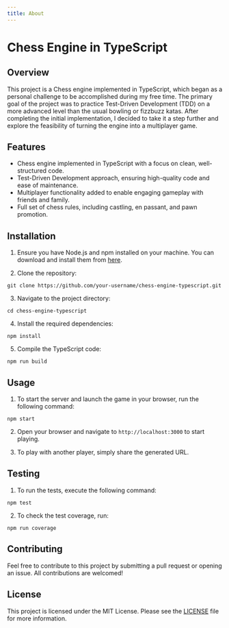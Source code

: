 ```yaml
---
title: About
---
```


# Chess Engine in TypeScript

## Overview

This project is a Chess engine implemented in TypeScript, which began as a personal challenge to be accomplished during my free time. The primary goal of the project was to practice Test-Driven Development (TDD) on a more advanced level than the usual bowling or fizzbuzz katas. After completing the initial implementation, I decided to take it a step further and explore the feasibility of turning the engine into a multiplayer game.

## Features

- Chess engine implemented in TypeScript with a focus on clean, well-structured code.
- Test-Driven Development approach, ensuring high-quality code and ease of maintenance.
- Multiplayer functionality added to enable engaging gameplay with friends and family.
- Full set of chess rules, including castling, en passant, and pawn promotion.

## Installation

1. Ensure you have Node.js and npm installed on your machine. You can download and install them from [here](https://nodejs.org/en/download/).

2. Clone the repository:

```
git clone https://github.com/your-username/chess-engine-typescript.git
```

3. Navigate to the project directory:

```
cd chess-engine-typescript
```

4. Install the required dependencies:

```
npm install
```

5. Compile the TypeScript code:

```
npm run build
```

## Usage

1. To start the server and launch the game in your browser, run the following command:

```
npm start
```

2. Open your browser and navigate to `http://localhost:3000` to start playing.

3. To play with another player, simply share the generated URL.

## Testing

1. To run the tests, execute the following command:

```
npm test
```

2. To check the test coverage, run:

```
npm run coverage
```

## Contributing

Feel free to contribute to this project by submitting a pull request or opening an issue. All contributions are welcomed!

## License

This project is licensed under the MIT License. Please see the [LICENSE](LICENSE) file for more information.
